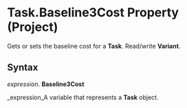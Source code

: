 
# Task.Baseline3Cost Property (Project)

Gets or sets the baseline cost for a  **Task**. Read/write  **Variant**.


## Syntax

 _expression_. **Baseline3Cost**

 _expression_A variable that represents a  **Task** object.

